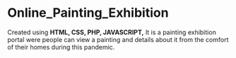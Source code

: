 # Online_Painting_Exhibition
<p>Created using <b> HTML, CSS, PHP, JAVASCRIPT,</b> It is a painting exhibition portal were people can view a painting and details about it from the comfort of their homes during this pandemic.</p>
